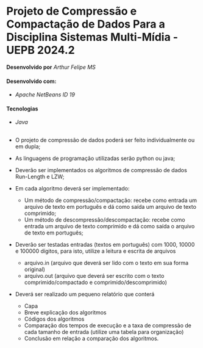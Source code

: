 # Projeto de Compressão e Compactação de Dados Para a Disciplina Sistemas Multi-Mídia - UEPB 2024.2

**Desenvolvido por** *Arthur Felipe MS*

#### Desenvolvido com:

* *Apache NetBeans ID 19*

#### Tecnologias

* *Java*

##

* O projeto de compressão de dados poderá ser feito individualmente ou em dupla;
* As linguagens de programação utilizadas serão python ou java;
* Deverão ser implementados os algoritmos de compressão de dados Run-Length e LZW;
* Em cada algoritmo deverá ser implementado:
  * Um método de compressão/compactação: recebe como entrada um arquivo de texto em português e dá como saída um arquivo de texto comprimido;
  * Um método de descompressão/descompactação: recebe como entrada um arquivo de texto comprimido e dá como saída o arquivo de texto em português;


* Deverão ser testadas entradas (textos em português) com 1000, 10000 e 100000 dígitos, para isto, utilize a leitura e escrita de arquivos
  * arquivo.in (arquivo que deverá ser lido com o texto em sua forma original)
  * arquivo.out (arquivo que deverá ser escrito com o texto comprimido/compactado e comprimido/descomprimido)


* Deverá ser realizado um pequeno relatório que conterá
  * Capa
  * Breve explicação dos algoritmos
  * Códigos dos algoritmos 
  * Comparação dos tempos de execução e a taxa de compressão de cada tamanho de entrada (utilize uma tabela para organização)
  * Conclusão em relação a comparação dos algoritmos.

